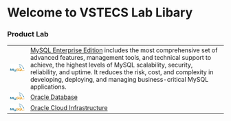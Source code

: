 # Welcome to VSTECS Lab Libary
### Product Lab ###
|  | |
| ------------- | ------------- |
| <img src="/img/mysql/mysql.png" width=200>   | [MySQL Enterprise Edition](Mysql) includes the most comprehensive set of advanced features, management tools, and technical support to achieve, the highest levels of MySQL scalability, security, reliability, and uptime. It reduces the risk, cost, and complexity in developing, deploying, and managing business-critical MySQL applications.
| <img src="/img/mysql/mysql.png" width=200>   | [Oracle Database](odb)
| <img src="/img/mysql/mysql.png" width=200>   | [Oracle Cloud Infrastructure](oci)